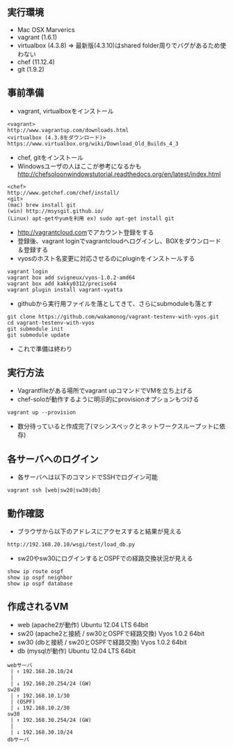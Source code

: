 ## 実行環境
* Mac OSX Marverics
* vagrant (1.6.1)
* virtualbox (4.3.8) => 最新版(4.3.10)はshared folder周りでバグがあるため使わない
* chef (11.12.4)
* git (1.9.2)

## 事前準備
* vagrant, virtualboxをインストール
```
<vagrant>
http://www.vagrantup.com/downloads.html
<virtualbox (4.3.8をダウンロード)>
https://www.virtualbox.org/wiki/Download_Old_Builds_4_3
```
* chef, gitをインストール
* Windowsユーザの人はここが参考になるかも <http://chefsoloonwindowstutorial.readthedocs.org/en/latest/index.html>
```
<chef>
http://www.getchef.com/chef/install/
<git>
(mac) brew install git
(win) http://msysgit.github.io/
(Linux) apt-getやyumを利用 ex) sudo apt-get install git
```
* <http://vagrantcloud.com>でアカウント登録をする
* 登録後、vagrant loginでvagrantcloudへログインし、BOXをダウンロード＆登録する
* vyosのホスト名変更に対応させるのにpluginをインストールする
```
vagrant login
vagrant box add svigneux/vyos-1.0.2-amd64
vagrant box add kakky0312/precise64
vagrant plugin install vagrant-vyatta
```
* githubから実行用ファイルを落としてきて、さらにsubmoduleも落とす
```
git clone https://github.com/wakamonog/vagrant-testenv-with-vyos.git
cd vagrant-testenv-with-vyos
git submodule init
git submodule update
```
* これで準備は終わり

## 実行方法
* Vagrantfileがある場所でvagrant upコマンドでVMを立ち上げる
* chef-soloが動作するように明示的にprovisionオプションもつける
```
vagrant up --provision
```
* 数分待っていると作成完了(マシンスペックとネットワークスループットに依存)

## 各サーバへのログイン
* 各サーバへは以下のコマンドでSSHでログイン可能
```
vagrant ssh [web|sw20|sw30|db]
```

## 動作確認
* ブラウザから以下のアドレスにアクセスすると結果が見える
```
http://192.168.20.10/wsgi/test/load_db.py
```
* sw20やsw30にログインするとOSPFでの経路交換状況が見える
```
show ip route ospf
show ip ospf neighbor
show ip ospf database
```

## 作成されるVM
* web (apache2が動作) Ubuntu 12.04 LTS 64bit
* sw20 (apache2と接続 / sw30とOSPFで経路交換) Vyos 1.0.2 64bit
* sw30 (dbと接続 / sw20とOSPFで経路交換) Vyos 1.0.2 64bit
* db (mysqlが動作) Ubuntu 12.04 LTS 64bit
```
webサーバ
 | ↑ 192.168.20.10/24
 |
 | ↓ 192.168.20.254/24 (GW)
sw20
 | ↑ 192.168.10.1/30
 | (OSPF)
 | ↓ 192.168.10.2/30
sw30
 | ↑ 192.168.30.254/24 (GW)
 |
 | ↓ 192.168.30.10/24
dbサーバ
```
